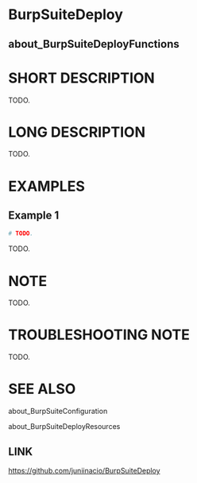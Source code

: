# BurpSuiteDeploy

## about_BurpSuiteDeployFunctions

# SHORT DESCRIPTION

TODO.

# LONG DESCRIPTION
TODO.

# EXAMPLES

## Example 1

```powershell
# TODO.
```

TODO.

# NOTE

TODO.

# TROUBLESHOOTING NOTE

TODO.

# SEE ALSO

about_BurpSuiteConfiguration

about_BurpSuiteDeployResources

## LINK

https://github.com/juniinacio/BurpSuiteDeploy

